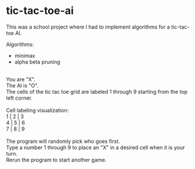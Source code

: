 # tic-tac-toe-ai
This was a school project where I had to implement algorithms for a tic-tac-toe AI.</br>

Algorithms:</br>
- minimax
- alpha beta pruning

</br>
You are "X".</br>
The AI is "O".</br>
The cells of the tic tac toe grid are labeled 1 through 9 starting from the top left corner.</br>
</br>
Cell labeling visualization:</br>
1 | 2 | 3</br>
4 | 5 | 6</br>
7 | 8 | 9</br>
</br>
The program will randomly pick who goes first.</br>
Type a number 1 through 9 to place an "X" in a desired cell when it is your turn.</br>
Rerun the program to start another game.
